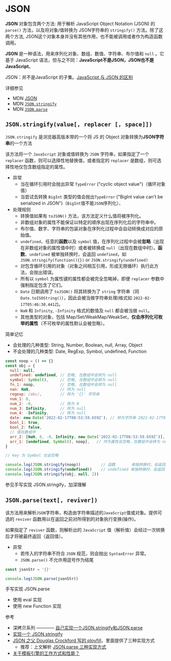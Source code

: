 # JSON

**JSON** 对象包含两个方法: 用于解析 JavaScript Object Notation  (JSON) 的 `parse()` 方法，以及将对象/值转换为 JSON字符串的 `stringify()` 方法。除了这两个方法, JSON这个对象本身并没有其他作用，也不能被调用或者作为构造函数调用。

**JSON** 是一种语法，用来序列化对象、数组、数值、字符串、布尔值和 `null` 。它基于 JavaScript 语法，但与之不同：**JavaScript不是JSON，JSON也不是JavaScript**。

JSON：并不是JavaScript 的子集。[JavaScript 与 JSON 的区别](https://developer.mozilla.org/zh-CN/docs/Web/JavaScript/Reference/Global_Objects/JSON#description)

详细参见

- MDN [JSON](https://developer.mozilla.org/zh-CN/docs/Web/JavaScript/Reference/Global_Objects/JSON)
- MDN [`JSON.stringify`](https://developer.mozilla.org/zh-CN/docs/Web/JavaScript/Reference/Global_Objects/JSON/stringify)
- MDN [`JSON.parse`](https://developer.mozilla.org/zh-CN/docs/Web/JavaScript/Reference/Global_Objects/JSON/parse)

## `JSON.stringify(value[, replacer [, space]])`

`JSON.stringify` 是浏览器高版本带的一个将 JS 的 Object 对象转换为**JSON字符串**的一个方法

该方法将一个 `JavaScript` 对象或值转换为 `JSON` 字符串，如果指定了一个 `replacer` 函数，则可以选择性地替换值，或者指定的 `replacer` 是数组，则可选择性地仅包含数组指定的属性。

- 异常
  - 当在循环引用时会抛出异常 `TypeError` ("cyclic object value")（循环对象值）
  - 当尝试去转换 `BigInt` 类型的值会抛出`TypeError` ("BigInt value can't be serialized in JSON")（`BigInt`值不能`JSON`序列化）、
- 处理规则
  - 转换值如果有 `toJSON()` 方法，该方法定义什么值将被序列化。
  - 非数组对象的属性不能保证以特定的顺序出现在序列化后的字符串中。
  - 布尔值、数字、字符串的包装对象在序列化过程中会自动转换成对应的原始值。
  - `undefined`、任意的**函数**以及 `symbol` 值，在序列化过程中会被**忽略**（出现在非数组对象的属性值中时）或者被转换成 `null`（出现在数组中时）。**函数**、`undefined` 被单独转换时，会返回 `undefined`，如 `JSON.stringify(function(){})` or `JSON.stringify(undefined)`
  - 对包含循环引用的对象（对象之间相互引用，形成无限循环）执行此方法，会抛出错误。
  - 所有以 `symbol` 为属性键的属性都会被完全忽略掉，即便 `replacer` 参数中强制指定包含了它们。
  - `Date` 日期调用了 `toJSON()` 将其转换为了 `string` 字符串（同`Date.toISOString()`），因此会被当做字符串处理(格式如 `2022-02-17T05:46:30.441Z`)。
  - `NaN` 和 `Infinity`, `-Infinity` 格式的数值及 `null` 都会被当做 `null`。
  - 其他类型的对象，包括 Map/Set/WeakMap/WeakSet，**仅会序列化可枚举的属性**（不可枚举的属性默认会被忽略）。

简单记忆

- 会处理的几种类型: String, Number, Boolean, null, Array, Object
- 不会处理的几种类型: Date, RegExp, Symbol, undefined, Function

```js
const noop = () => {}
const obj = {
  null: null,
  undefined: undefined, // 忽略, 在数组中会转为 null
  symbol: Symbol(),     // 忽略, 在数组中会转为 null
  fn_1: noop,           // 忽略, 在数组中会转为 null
  nan: NaN,             // 转为 null
  regexp: /abc/,        // 转为 '{}' 字符串
  num_1: 0,
  num_2: -0,            // 转为 0
  num_3: Infinity,      // 转为 null
  num_4: -Infinity,     // 转为 null
  date: new Date('2022-02-17T08:53:59.659Z'), // 转为字符串 2022-02-17T08:53:59.659Z
  bool_1: true,
  bool_2: false,
  // 值在数组中
  arr_2: [NaN, 0, -0, Infinity, new Date('2022-02-17T08:53:59.659Z')],
  arr_1: [undefined, Symbol(), noop],   // 作为属性会忽略，在数组中会转为 null
}

// key 为 Symbol 也会忽略

console.log(JSON.stringify(noop))         // 函数       单独转换时，会返回 undefined
console.log(JSON.stringify(undefined))    // undefined 单独转换时，会返回 undefined
console.log(JSON.stringify(obj, null, 2))
```

参见手写实现 JSON.stringify，加深理解

## `JSON.parse(text[, reviver])`

该方法用来解析`JSON`字符串，构造由字符串描述的`JavaScript`值或对象。提供可选的 `reviver` 函数用以在返回之前对所得到的对象执行变换(操作)。

如果指定了 `reviver` 函数，则解析出的 `JavaScript` 值（解析值）会经过一次转换后才将被最终返回（返回值）。

- 异常
  - 若传入的字符串不符合 `JSON` 规范，则会抛出 `SyntaxError` 异常。
  - `JSON.parse()` 不允许用逗号作为结尾

```js
const jsonStr = '{}'

console.log(JSON.parse(jsonStr))
```

手写实现 JSON.parse

- 使用 eval 实现
- 使用 new Function 实现

参考

- 深拷贝系列 ———— [自己实现一个JSON.stringify和JSON.parse](https://juejin.cn/post/6844904001801027592)
- [实现一个 JSON.stringify](https://github.com/YvetteLau/Step-By-Step/issues/39#issuecomment-508327280)
- [JSON 之父 Douglas Crockford 写的 ployfill](https://github.com/douglascrockford/JSON-js)，里面提供了三种实现方式
  - 推荐：上文解析 [JSON.parse 三种实现方式](https://juejin.cn/post/6844903568919527432)
- [关于模板引擎的工作方式和性能？](https://www.zhihu.com/question/28466557/answer/241364553)
